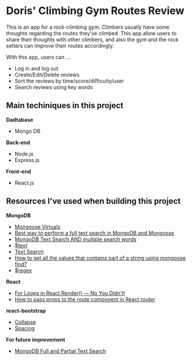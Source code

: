 # Doris' Climbing Gym Routes Review
<p>This is an app for a rock-climbing gym. Climbers usually have some thoughts regarding the routes they've climbed. This app allow users to share their thoughts with other climbers, and also the gym and the rock setters can improve their routes accordingly.</p>

With this app, users can ...
- Log in and log out
- Create/Edit/Delete reviews
- Sort the reviews by time/score/difficulty/user
- Search reviews using key words

## Main techiniques in this project

**Dadtabase**
- Mongo DB

**Back-end**
- Node.js
- Express.js

**Front-end**
- React.js


## Resources I've used when building this project

**MongoDB**
- [Mongoose Virtuals](https://mongoosejs.com/docs/tutorials/virtuals.html)
- [Best way to perform a full text search in MongoDB and Mongoose](https://stackoverflow.com/questions/28775051/best-way-to-perform-a-full-text-search-in-mongodb-and-mongoose)
- [MongoDB Text Search AND multiple search words](https://stackoverflow.com/questions/16902674/mongodb-text-search-and-multiple-search-words)
- [$text](https://docs.mongodb.com/manual/reference/operator/query/text/)
- [Text Search](https://docs.mongodb.com/manual/text-search/)
- [How to get all the values that contains part of a string using mongoose find?](https://stackoverflow.com/questions/26814456/how-to-get-all-the-values-that-contains-part-of-a-string-using-mongoose-find/26814550)
- [$regex](https://docs.mongodb.com/manual/reference/operator/query/regex/)

**React**
- [For Loops in React Render() — No You Didn’t!](https://blog.cloudboost.io/for-loops-in-react-render-no-you-didnt-6c9f4aa73778)
- [How to pass props to the route component in React router](https://learnwithparam.com/blog/how-to-pass-props-in-react-router/)

**react-bootstrap**
- [Collapse](https://react-bootstrap.github.io/utilities/transitions/#collapse)
- [Spacing](https://getbootstrap.com/docs/4.5/utilities/spacing/)

**For future improvement**
- [MongoDB Full and Partial Text Search](https://stackoverflow.com/questions/44833817/mongodb-full-and-partial-text-search)